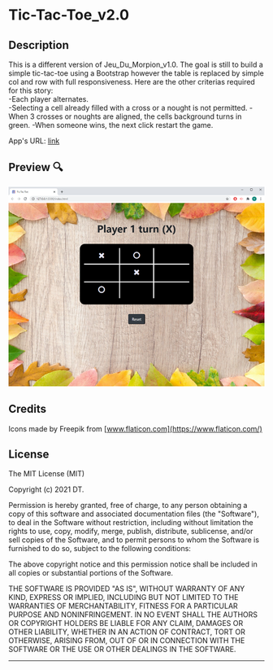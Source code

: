 # Tic-Tac-Toe_v2.0


## Description 

This is a different version of Jeu_Du_Morpion_v1.0. The goal is still to build a simple tic-tac-toe using a Bootstrap however the table is replaced by simple col and row with full responsiveness. 
Here are the other criterias required for this story:  
 -Each player alternates.   
 -Selecting a cell already filled with a cross or a nought is not permitted.
 -When 3 crosses or noughts are aligned, the cells background turns in green.
 -When someone wins, the next click restart the game.  

App's URL: [link]

## Preview :mag:

![Jeu_Du_Morpion](./assets/images/Preview.png)  


## Credits
 
Icons made by Freepik from [www.flaticon.com](https://www.flaticon.com/)


## License
The MIT License (MIT)

Copyright (c) 2021 DT.

Permission is hereby granted, free of charge, to any person obtaining a copy of this software and associated documentation files (the "Software"), to deal in the Software without restriction, including without limitation the rights to use, copy, modify, merge, publish, distribute, sublicense, and/or sell copies of the Software, and to permit persons to whom the Software is furnished to do so, subject to the following conditions:  

The above copyright notice and this permission notice shall be included in all copies or substantial portions of the Software.  

THE SOFTWARE IS PROVIDED "AS IS", WITHOUT WARRANTY OF ANY KIND, EXPRESS OR IMPLIED, INCLUDING BUT NOT LIMITED TO THE WARRANTIES OF MERCHANTABILITY, FITNESS FOR A PARTICULAR PURPOSE AND NONINFRINGEMENT. IN NO EVENT SHALL THE AUTHORS OR COPYRIGHT HOLDERS BE LIABLE FOR ANY CLAIM, DAMAGES OR OTHER LIABILITY, WHETHER IN AN ACTION OF CONTRACT, TORT OR OTHERWISE, ARISING FROM, OUT OF OR IN
CONNECTION WITH THE SOFTWARE OR THE USE OR OTHER DEALINGS IN THE SOFTWARE.  

---
[link]: https://delph-sunny.github.io/Tic-Tac-Toe_v2.0/